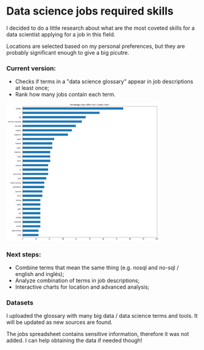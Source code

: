 # Data science jobs required skills

I decided to do a little research about what are the most coveted skills for a data scientist applying for a job in this field.

Locations are selected based on my personal preferences, but they are probably significant enough to give a big picutre.

### Current version:

- Checks if terms in a "data science glossary" appear in job descriptions at least once;
- Rank how many jobs contain each term.

<img src="https://github.com/eduardoansi/data_jobs_skills/blob/main/figure1.png" alt="Ranking" width="80%">

### Next steps:

- Combine terms that mean the same thing (e.g. nosql and no-sql / english and inglés);
- Analyze combination of terms in job descriptions;
- Interactive charts for location and advanced analysis;

### Datasets

I uploaded the glossary with many big data / data science terms and tools. It will be updated as new sources are found.

The jobs spreadsheet contains sensitive information, therefore it was not added. I can help obtaining the data if needed though!
